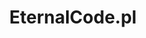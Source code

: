 ---
layout: home

title: EternalCode.pl
titleTemplate: Docs

hero:
  image: https://i.imgur.com/JDEKToH.png
  name: EternalCode.pl
  text: projects documentation
  tagline: EternalCode is a fantastic community of developers!
  actions:
    - theme: alt
      text: Visit our Github
      link: https://github.com/EternalCodeTeam/
    - theme: brand
      text: EternalCore Docs
      link: /eternalcore/introduction
    - theme: brand
      text: ChatFormatter Docs
      link: /chatformatter/introduction
    - theme: brand
      text: GitCheck Docs
      link: /gitcheck/introduction
    - theme: brand
      text: EternalCombat Docs
      link: /eternalcombat/introduction


features:
- icon: 💡
  title: OpenSource
  details: Our projects are mostly open source, which allows you to create pull requests from the community!
- icon: ⚡️
  title: HighQuality
  details: In our projects, we usually use high-quality methods, we also use a large number of public libraries that the community loves ❤️! 
- icon: 🛠️
  title: Lots of services
  details: We offer many programming services, all you need to do is contact us on our social media!
---
